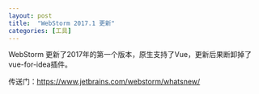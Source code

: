 ```yaml
---
layout: post
title:  "WebStorm 2017.1 更新"
categories: [工具]
---
```



WebStorm 更新了2017年的第一个版本，原生支持了Vue，更新后果断卸掉了vue-for-idea插件。

传送门：<a href='https://www.jetbrains.com/webstorm/whatsnew/'>https://www.jetbrains.com/webstorm/whatsnew/</a>
